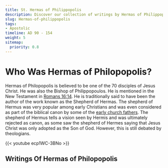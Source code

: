 ```yaml
---
title: St. Hermas of Philippopolis
description: Discover our collection of writings by Hermas of Philippopolis who is believed to be the writer of "The Shepherd of Hermas. Enjoy reading or listening to the audio recording here. Scriptural references are included with the text.
slug: Hermas-of-philippopolis
tags:
- Apostolic
timeline: AD 90 - 154
weight: 5
sitemap:
  priority: 0.8
---
```

# Who Was Hermas of Philopopolis?

Hermas of Philopopolis is believed to be one of the 70 disciples of Jesus Christ. He was also the Bishop of Philippopoulos. He is mentioned in the New Testament in [Romans 16:14](/bible/romans/rom-16/#:~:text=Greet%20Asyncritus%2C%20Phlegon%2C%20Hermes%2C%20Patrobas%2C%20Hermas%2C%20and%20the%20brothers%20who%20are%20with%20them.). He is traditionally said to have been the author of the work known as the Shepherd of Hermas. The shepherd of Hermus was very popular among early Christians and was even considered as part of the biblical canon by some of the [early church fathers](/apostolic-fathers/). The shepherd of Hermus tells a vision seen by Hermis and was ultimately rejected as canon, as some saw the shepherd of Hermes saying that Jesus Christ was only adopted as the Son of God. However, this is still debated by theologians.

{{< youtube ecp1WC-3BNo >}}

## Writings Of Hermas of Philopopolis